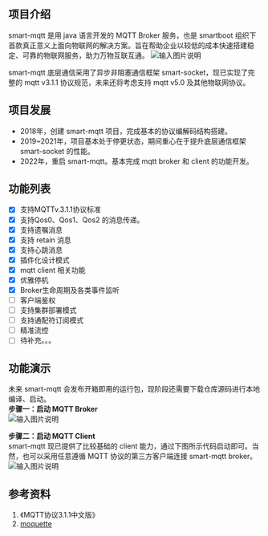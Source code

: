 ## 项目介绍
smart-mqtt 是用 java 语言开发的 MQTT Broker 服务，也是 smartboot 组织下首款真正意义上面向物联网的解决方案。旨在帮助企业以较低的成本快速搭建稳定、可靠的物联网服务，助力万物互联互通。
![输入图片说明](https://oscimg.oschina.net/oscnet/up-d49d180b5e95b7a421eaf86111767610fe9.png)

smart-mqtt 底层通信采用了异步非阻塞通信框架 smart-socket，现已实现了完整的 mqtt v3.1.1 协议规范，未来还将考虑支持 mqtt v5.0 及其他物联网协议。

## 项目发展
- 2018年，创建 smart-mqtt 项目，完成基本的协议编解码结构搭建。
- 2019~2021年，项目基本处于停更状态，期间重心在于提升底层通信框架 smart-socket 的性能。
- 2022年，重启 smart-mqtt。基本完成 mqtt  broker 和 client 的功能开发。

## 功能列表
- [X] 支持MQTTv.3.1.1协议标准
- [X] 支持Qos0、Qos1、Qos2 的消息传递。
- [X] 支持遗嘱消息
- [X] 支持 retain 消息
- [X] 支持心跳消息
- [X] 插件化设计模式
- [X] mqtt client 相关功能
- [X] 优雅停机
- [X] Broker生命周期及各类事件监听
- [ ] 客户端鉴权
- [ ] 支持集群部署模式
- [ ] 支持通配符订阅模式
- [ ] 精准流控
- [ ] 待补充。。。

## 功能演示
未来 smart-mqtt 会发布开箱即用的运行包，现阶段还需要下载仓库源码进行本地编译、启动。    
 **步骤一：启动 MQTT Broker**     
![输入图片说明](https://oscimg.oschina.net/oscnet/up-bb309a3e1b46b16697816a7df847eb39fe8.png)

 **步骤二：启动 MQTT Client**     
smart-mqtt 现已提供了比较基础的 client 能力，通过下图所示代码启动即可。当然，也可以采用任意遵循 MQTT 协议的第三方客户端连接 smart-mqtt broker。
![输入图片说明](https://oscimg.oschina.net/oscnet/up-60bda413ba7bcdff6a7d2332f39cdaf5321.png)

## 参考资料
1. 《MQTT协议3.1.1中文版》
2. [moquette](https://github.com/moquette-io/moquette)
